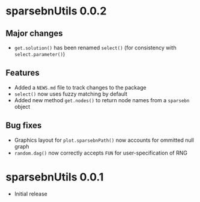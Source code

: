 # sparsebnUtils 0.0.2

## Major changes

* `get.solution()` has been renamed `select()` (for consistency with `select.parameter()`)

## Features

* Added a `NEWS.md` file to track changes to the package
* `select()` now uses fuzzy matching by default
* Added new method `get.nodes()` to return node names from a `sparsebn` object

## Bug fixes

* Graphics layout for `plot.sparsebnPath()` now accounts for ommitted null graph
* `random.dag()` now correctly accepts `FUN` for user-specification of RNG

# sparsebnUtils 0.0.1

* Initial release

